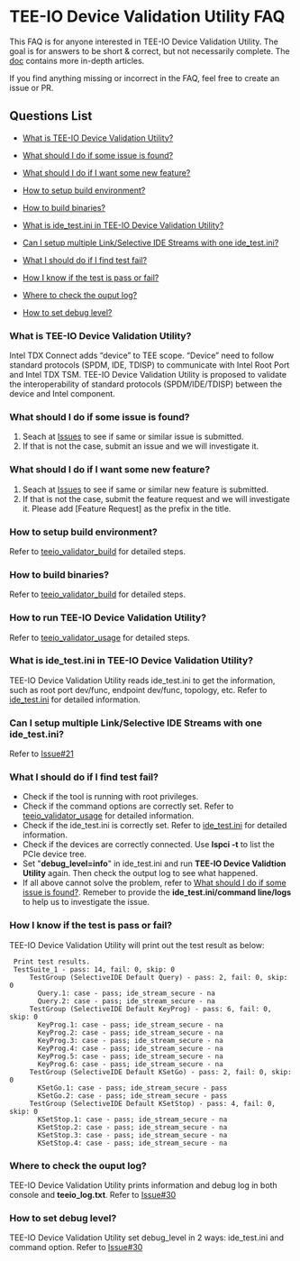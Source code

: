 # TEE-IO Device Validation Utility FAQ

This FAQ is for anyone interested in TEE-IO Device Validation Utility. The goal is for answers to be short & correct, but not necessarily complete. The [doc](../doc/) contains more in-depth articles.

If you find anything missing or incorrect in the FAQ, feel free to create an issue or PR.

## Questions List
- [What is TEE-IO Device Validation Utility?](#what-is-tee-io-device-validation-utility)

- [What should I do if some issue is found?](#what-should-i-do-if-some-issue-is-found)

- [What should I do if I want some new feature?](#what-should-i-do-if-i-want-some-new-feature)

- [How to setup build environment?](#how-to-setup-build-environment)

- [How to build binaries?](#how-to-build-binaries)

- [What is ide_test.ini in TEE-IO Device Validation Utility?](#what-is-ide_testini-in-tee-io-device-validation-utility)

- [Can I setup multiple Link/Selective IDE Streams with one ide_test.ini?](#can-i-setup-multiple-linkselective-ide-streams-with-one-ide_testini)

- [What I should do if I find test fail?](#what-i-should-do-if-i-find-test-fail)

- [How I know if the test is pass or fail?](#how-i-know-if-the-test-is-pass-or-fail)

- [Where to check the ouput log?](#where-to-check-the-ouput-log)

- [How to set debug level?](#how-to-set-debug-level)

### What is TEE-IO Device Validation Utility?
Intel TDX Connect adds “device” to TEE scope. “Device” need to follow standard protocols (SPDM, IDE, TDISP) to communicate with Intel Root Port and Intel TDX TSM. 
TEE-IO Device Validation Utility is proposed to validate the interoperability of standard protocols (SPDM/IDE/TDISP) between the device and Intel component.

### What should I do if some issue is found?
1. Seach at [Issues](https://github.com/intel/tee-io-validator/issues) to see if same or similar issue is submitted.
2. If that is not the case, submit an issue and we will investigate it.

### What should I do if I want some new feature?
1. Seach at [Issues](https://github.com/intel/tee-io-validator/issues) to see if same or similar new feature is submitted.
2. If that is not the case, submit the feature request and we will investigate it. Please add [Feature Request] as the prefix in the title.

### How to setup build environment?
Refer to [teeio_validator_build](./teeio_validator_build.md/#setup-build-environment) for detailed steps.

### How to build binaries?
Refer to [teeio_validator_build](./teeio_validator_build.md/#build-binaries) for detailed steps.

### How to run TEE-IO Device Validation Utility?
Refer to [teeio_validator_usage](./teeio_validator_usage.md) for detailed steps.

### What is ide_test.ini in TEE-IO Device Validation Utility?
TEE-IO Device Validation Utility reads ide_test.ini to get the information, such as root port dev/func, endpoint dev/func, topology, etc. Refer to [ide_test.ini](./ide_test_ini.md) for detailed information.

### Can I setup multiple Link/Selective IDE Streams with one ide_test.ini?
Refer to [Issue#21](https://github.com/intel/tee-io-validator/issues/21)

### What I should do if I find test fail?
- Check if the tool is running with root privileges.
- Check if the command options are correctly set. Refer to [teeio_validator_usage](./teeio_validator_usage.md) for detailed information.
- Check if the ide_test.ini is correctly set. Refer to [ide_test.ini](./ide_test_ini.md) for detailed information.
- Check if the devices are correctly connected. Use **lspci -t** to list the PCIe device tree.
- Set "**debug_level=info**" in ide_test.ini and run **TEE-IO Device Validtion Utility** again. Then check the output log to see what happened.
- If all above cannot solve the problem, refer to [What should I do if some issue is found?](#what-should-i-do-if-some-issue-is-found). Remeber to provide the **ide_test.ini/command line/logs** to help us to investigate the issue.

### How I know if the test is pass or fail?
TEE-IO Device Validation Utility will print out the test result as below:
```
 Print test results.
 TestSuite_1 - pass: 14, fail: 0, skip: 0
     TestGroup (SelectiveIDE Default Query) - pass: 2, fail: 0, skip: 0
       Query.1: case - pass; ide_stream_secure - na
       Query.2: case - pass; ide_stream_secure - na
     TestGroup (SelectiveIDE Default KeyProg) - pass: 6, fail: 0, skip: 0
       KeyProg.1: case - pass; ide_stream_secure - na
       KeyProg.2: case - pass; ide_stream_secure - na
       KeyProg.3: case - pass; ide_stream_secure - na
       KeyProg.4: case - pass; ide_stream_secure - na
       KeyProg.5: case - pass; ide_stream_secure - na
       KeyProg.6: case - pass; ide_stream_secure - na
     TestGroup (SelectiveIDE Default KSetGo) - pass: 2, fail: 0, skip: 0
       KSetGo.1: case - pass; ide_stream_secure - pass
       KSetGo.2: case - pass; ide_stream_secure - pass
     TestGroup (SelectiveIDE Default KSetStop) - pass: 4, fail: 0, skip: 0
       KSetStop.1: case - pass; ide_stream_secure - na
       KSetStop.2: case - pass; ide_stream_secure - na
       KSetStop.3: case - pass; ide_stream_secure - na
       KSetStop.4: case - pass; ide_stream_secure - na
```

### Where to check the ouput log?
TEE-IO Device Validation Utility prints information and debug log in both console and **teeio_log.txt**. Refer to [Issue#30](https://github.com/intel/tee-io-validator/issues/30#issuecomment-2046467274)

### How to set debug level?
TEE-IO Device Validation Utility set debug_level in 2 ways: ide_test.ini and command option. Refer to [Issue#30](https://github.com/intel/tee-io-validator/issues/30#issuecomment-2046469418)
